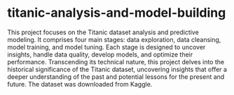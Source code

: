 # titanic-analysis-and-model-building

This project focuses on the Titanic dataset analysis and predictive modeling. It comprises four main stages: data exploration, data cleansing, model training, and model tuning. Each stage is designed to uncover insights, handle data quality, develop models, and optimize their performance. Transcending its technical nature, this project delves into the historical significance of the Titanic dataset, uncovering insights that offer a deeper understanding of the past and potential lessons for the present and future. The dataset was downloaded from Kaggle.
